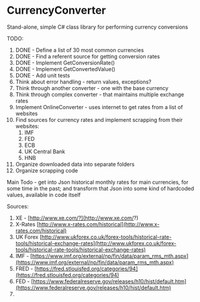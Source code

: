 # CurrencyConverter
Stand-alone, simple C# class library for performing currency conversions

TODO:

1. DONE - Define a list of 30 most common currencies
3. DONE - Find a referent source for getting conversion rates
3. DONE - Implement GetConversionRate()
4. DONE - Implement GetConvertedValue()
5. DONE - Add unit tests
6. Think about error handling - return values, exceptions?
7. Think through another converter - one with the base currency
8. Think through complex converter - that maintains multiple exchange rates
9. Implement OnlineConverter - uses internet to get rates from a list of websites
10. Find sources for currency rates and implement scrapping from their websites:
	1. IMF
	2. FED
	3. ECB
	4. UK Central Bank
	5. HNB
11. Organize downloaded data into separate folders
12. Organize scrapping code

Main Todo - get into Json historical monthly rates for main currencies, for some time in the past; and transform that Json into some kind of hardcoded values, available in code itself 

Sources:

1. XE - [http://www.xe.com/?](http://www.xe.com/?)
2. X-Rates [http://www.x-rates.com/historical](http://www.x-rates.com/historical)
3. UK Forex [http://www.ukforex.co.uk/forex-tools/historical-rate-tools/historical-exchange-rates](http://www.ukforex.co.uk/forex-tools/historical-rate-tools/historical-exchange-rates)
4. IMF - [https://www.imf.org/external/np/fin/data/param_rms_mth.aspx](https://www.imf.org/external/np/fin/data/param_rms_mth.aspx)
5. FRED - [https://fred.stlouisfed.org/categories/94](https://fred.stlouisfed.org/categories/94)
6. FED - [https://www.federalreserve.gov/releases/h10/hist/default.htm](https://www.federalreserve.gov/releases/h10/hist/default.htm)
7. 
